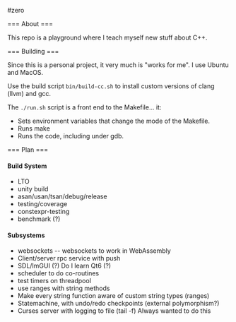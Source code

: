 
#zero

=== About ===

This repo is a playground where I teach myself new stuff about C++.

=== Building ===

Since this is a personal project, it very much is "works for me". I use Ubuntu and MacOS.

Use the build script `bin/build-cc.sh` to install custom versions of clang (llvm) and gcc.

The `./run.sh` script is a front end to the Makefile... it:
 * Sets environment variables that change the mode of the Makefile.
 * Runs make
 * Runs the code, including under gdb.

=== Plan ===

#### Build System

 * LTO
 * unity build
 * asan/usan/tsan/debug/release
 * testing/coverage
 * constexpr-testing
 * benchmark (?)

#### Subsystems

 * websockets -- websockets to work in WebAssembly
 * Client/server rpc service with push
 * SDL/ImGUI (?) Do I learn Qt6 (?)
 * scheduler to do co-routines
 * test timers on threadpool
 * use ranges with string methods
 * Make every string function aware of custom string types (ranges)
 * Statemachine, with undo/redo checkpoints (external polymorphism?)
 * Curses server with logging to file (tail -f) Always wanted to do this
 
 



